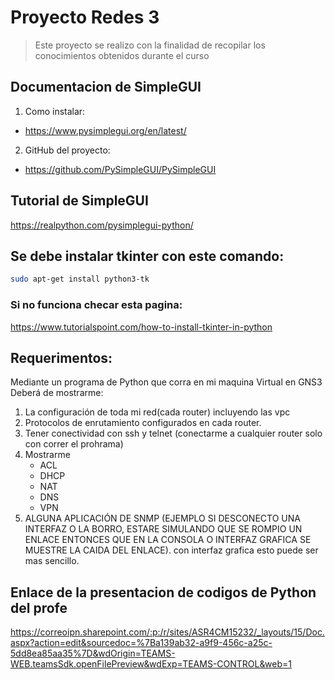 # Proyecto Redes 3
> Este proyecto se realizo con la finalidad de recopilar los conocimientos obtenidos durante el curso

## Documentacion de SimpleGUI
1. Como instalar:
* https://www.pysimplegui.org/en/latest/
2. GitHub del proyecto:
* https://github.com/PySimpleGUI/PySimpleGUI

## Tutorial de SimpleGUI
https://realpython.com/pysimplegui-python/

## Se debe instalar tkinter con este comando:
```bash
sudo apt-get install python3-tk 
```
### Si no funciona checar esta pagina:
https://www.tutorialspoint.com/how-to-install-tkinter-in-python

## Requerimentos:
Mediante un programa de Python ​que corra en mi maquina Virtual  en GNS3​
Deberá de mostrarme:​
1. La configuración de toda mi red(cada router) incluyendo las vpc​
2. Protocolos de enrutamiento configurados en cada router.​
3. Tener conectividad con ssh y telnet (conectarme a cualquier router solo con correr el prohrama)​
4. Mostrarme  ​
    * ACL​
    * DHCP​
    * NAT​
    * DNS​
    * VPN​
5. ALGUNA APLICACIÓN DE SNMP (EJEMPLO SI DESCONECTO UNA INTERFAZ O LA BORRO, ESTARE SIMULANDO QUE SE ROMPIO UN 
ENLACE ENTONCES QUE EN LA CONSOLA O INTERFAZ GRAFICA SE MUESTRE LA CAIDA DEL ENLACE). con interfaz grafica esto puede ser mas sencillo.​

## Enlace de la presentacion de codigos de Python del profe
https://correoipn.sharepoint.com/:p:/r/sites/ASR4CM15232/_layouts/15/Doc.aspx?action=edit&sourcedoc=%7Ba139ab32-a9f9-456c-a25c-5dd8ea85aa35%7D&wdOrigin=TEAMS-WEB.teamsSdk.openFilePreview&wdExp=TEAMS-CONTROL&web=1